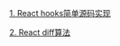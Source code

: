 [1. React hooks简单源码实现](./React%20hooks%E7%AE%80%E5%8D%95%E6%BA%90%E7%A0%81%E5%AE%9E%E7%8E%B0.md)

[2. React diff算法](./diff%E7%AE%97%E6%B3%95.md)